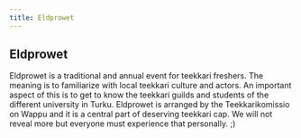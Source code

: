 ```yaml
---
title: Eldprowet
---
```

## Eldprowet

Eldprowet is a traditional and annual event for teekkari freshers. The meaning is to familiarize with local teekkari culture and actors. An important aspect of this is to get to know the teekkari guilds and students of the different university in Turku. Eldprowet is arranged by the Teekkarikomissio on Wappu and it is a central part of deserving teekkari cap. We will not reveal more but everyone must experience that personally. ;)
